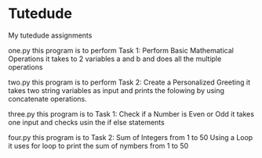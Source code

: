 # Tutedude
My tutedude assignments



one.py 
this program is to perform Task 1: Perform Basic Mathematical Operations
it takes to 2 variables a and b and does all the multiple operations 




two.py
this program is to perform Task 2: Create a Personalized Greeting
it takes two string variables as input and prints the folowing by using concatenate operations.




three.py 
this program is to Task 1: Check if a Number is Even or Odd
it takes one input and checks usin the if else statements




four.py 
this program is to Task 2: Sum of Integers from 1 to 50 Using a Loop
it uses for loop to print the sum of nymbers from 1 to 50
